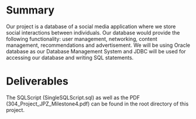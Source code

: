 # Summary

Our project is a database of a social media application where we store social interactions between individuals. Our database would provide the following functionality: user management, networking, content management, recommendations and advertisement. We will be using Oracle database as our Database Management System and JDBC will be used for accessing our database and writing SQL statements.

# Deliverables
The SQLScript (SingleSQLScript.sql) as well as the PDF (304_Project_JPZ_Milestone4.pdf) can be found in the root directory of this project.